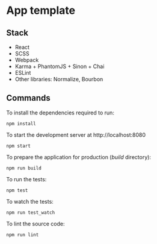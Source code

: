 # App template

## Stack

* React
* SCSS
* Webpack
* Karma + PhantomJS + Sinon + Chai
* ESLint
* Other libraries: Normalize, Bourbon

## Commands

To install the dependencies required to run:

`npm install`

To start the development server at http://localhost:8080

`npm start`

To prepare the application for production (*build* directory):

`npm run build`

To run the tests:

`npm test`

To watch the tests:

`npm run test_watch`

To lint the source code:

`npm run lint`
